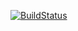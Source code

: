 [![BuildStatus](https://travis-ci.org/turkenh/ansible-role-parse-mongodb.svg?branch=master)](https://travis-ci.org/turkenh/ansible-role-parse-mongodb)
